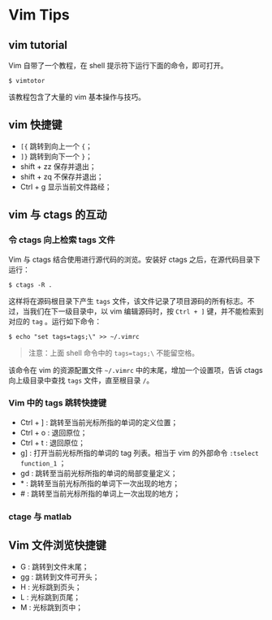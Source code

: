 # Vim Tips

## vim tutorial

Vim 自带了一个教程，在 shell 提示符下运行下面的命令，即可打开。

```shell
$ vimtotor
```

该教程包含了大量的 vim 基本操作与技巧。

## vim 快捷键

* `[{`       跳转到向上一个 `{`；
* `]}`       跳转到向下一个 `}`；
* shift + zz        保存并退出；
* shift + zq       不保存并退出；
* Ctrl + g           显示当前文件路经；    

## vim 与 ctags 的互动

### 令 ctags 向上检索 tags 文件

Vim 与 ctags 结合使用进行源代码的浏览。安装好 ctags 之后，在源代码目录下运行：

``` shell
$ ctags -R .
```

这样将在源码根目录下产生 `tags` 文件，该文件记录了项目源码的所有标志。不过，当我们在下一级目录中，以 vim 编辑源码时，按 `Ctrl + ]` 键，并不能检索到对应的 `tag` 。运行如下命令：

``` shell
$ echo "set tags=tags;\" >> ~/.vimrc
```

> 注意：上面 shell 命令中的 `tags=tags;\` 不能留空格。

该命令在 vim 的资源配置文件 `~/.vimrc` 中的末尾，增加一个设置项，告诉 ctags 向上级目录中查找 `tags` 文件，直至根目录 `/`。

### Vim 中的 tags 跳转快捷键

* Ctrl + ] :    跳转至当前光标所指的单词的定义位置；
* Ctrl + o :   退回原位；
* Ctrl + t :    退回原位；
* g] :            打开当前光标所指的单词的 tag 列表。相当于 vim 的外部命令 `:tselect function_1` ；
* gd :           跳转至当前光标所指的单词的局部变量定义；
* \* :             跳转至当前光标所指的单词下一次出现的地方；
* \# :             跳转至当前光标所指的单词上一次出现的地方；

### ctage 与 matlab



## Vim 文件浏览快捷键

* G :        跳转到文件末尾；
* gg :      跳转到文件可开头；
* H :       光标跳到页头；
* L :        光标跳到页尾；
* M :      光标跳到页中；
